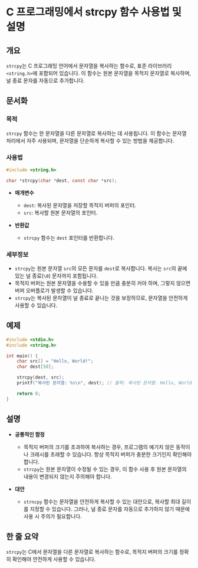 <!--
Meta Description: # C 프로그래밍에서 strcpy 함수 사용법 및 설명 ## 개요 `strcpy`는 C 프로그래밍 언어에서 문자열을 복사하는 함수로, 표준 라이브러리 `<string.h>`에 포함되어 있습니다. 이 함수는 원본 문자열을 목적지 문자열로 복사하며, 널 종료 문자를 자동으...
Meta Keywords: strcpy, 문자열을, dest, 있습니다, 목적지
-->

# C 프로그래밍에서 strcpy 함수 사용법 및 설명

## 개요
`strcpy`는 C 프로그래밍 언어에서 문자열을 복사하는 함수로, 표준 라이브러리 `<string.h>`에 포함되어 있습니다. 이 함수는 원본 문자열을 목적지 문자열로 복사하며, 널 종료 문자를 자동으로 추가합니다.

## 문서화

### 목적
`strcpy` 함수는 한 문자열을 다른 문자열로 복사하는 데 사용됩니다. 이 함수는 문자열 처리에서 자주 사용되며, 문자열을 단순하게 복사할 수 있는 방법을 제공합니다.

### 사용법
```c
#include <string.h>

char *strcpy(char *dest, const char *src);
```
- **매개변수**
  - `dest`: 복사된 문자열을 저장할 목적지 버퍼의 포인터.
  - `src`: 복사할 원본 문자열의 포인터.

- **반환값**
  - `strcpy` 함수는 `dest` 포인터를 반환합니다.

### 세부정보
- `strcpy`는 원본 문자열 `src`의 모든 문자를 `dest`로 복사합니다. 복사는 `src`의 끝에 있는 널 종료(`\0`) 문자까지 포함됩니다.
- 목적지 버퍼는 원본 문자열을 수용할 수 있을 만큼 충분히 커야 하며, 그렇지 않으면 버퍼 오버플로가 발생할 수 있습니다.
- `strcpy`는 복사된 문자열이 널 종료로 끝나는 것을 보장하므로, 문자열을 안전하게 사용할 수 있습니다.

## 예제
```c
#include <stdio.h>
#include <string.h>

int main() {
    char src[] = "Hello, World!";
    char dest[50];

    strcpy(dest, src);
    printf("복사된 문자열: %s\n", dest); // 출력: 복사된 문자열: Hello, World!

    return 0;
}
```

## 설명
- **공통적인 함정**
  - 목적지 버퍼의 크기를 초과하여 복사하는 경우, 프로그램의 예기치 않은 동작이나 크래시를 초래할 수 있습니다. 항상 목적지 버퍼가 충분한 크기인지 확인해야 합니다.
  - `strcpy`는 원본 문자열이 수정될 수 있는 경우, 이 함수 사용 후 원본 문자열의 내용이 변경되지 않는지 주의해야 합니다.

- **대안**
  - `strncpy` 함수는 문자열을 안전하게 복사할 수 있는 대안으로, 복사할 최대 길이를 지정할 수 있습니다. 그러나, 널 종료 문자를 자동으로 추가하지 않기 때문에 사용 시 주의가 필요합니다.

## 한 줄 요약
`strcpy`는 C에서 문자열을 다른 문자열로 복사하는 함수로, 목적지 버퍼의 크기를 정확히 확인해야 안전하게 사용할 수 있습니다.